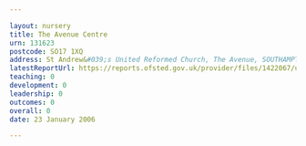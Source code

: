 ```yaml
---

layout: nursery
title: The Avenue Centre
urn: 131623
postcode: SO17 1XQ
address: St Andrew&#039;s United Reformed Church, The Avenue, SOUTHAMPTON, SO17 1XQ
latestReportUrl: https://reports.ofsted.gov.uk/provider/files/1422067/urn/131623.pdf
teaching: 0
development: 0
leadership: 0
outcomes: 0
overall: 0
date: 23 January 2006

---
```

